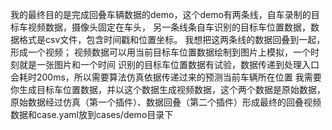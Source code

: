
我的最终目的是完成回叠车辆数据的demo，这个demo有两条线，自车录制的目标车视频数据，摄像头固定在车头，
另一条线条自车识别的目标车位置数据，数据格式是csv文件，包含时间戳和位置坐标。
我想把这两条线的数据回叠到一起，形成一个视频；
视频数据可以用当前目标车位置数据绘制到图片上模拟，一个时刻就是一张图片和一个时间
识别的目标车位置数据有试验，数据传递到处理入口会耗时200ms，所以需要算法仿真依据传递过来的预测当前车辆所在位置
我需要你生成目标车位置数据，并以这个数据生成视频数据，这个两个数据是原始数据，原始数据经过仿真（第一个插件）、数据回叠（第二个插件）形成最终的回叠视频
数据和case.yaml放到cases/demo目录下